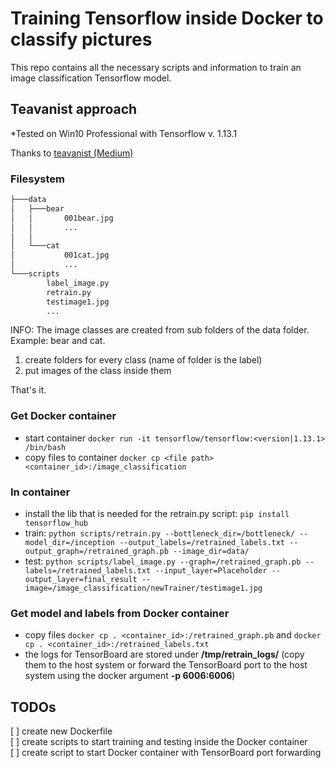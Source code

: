 # Training Tensorflow inside Docker to classify pictures
This repo contains all the necessary scripts and information to train an image classification Tensorflow model.

## Teavanist approach
*Tested on Win10 Professional with Tensorflow v. 1.13.1

Thanks to [teavanist (Medium)](https://medium.com/@teavanist/image-classification-using-tensorflow-on-docker-windows-bd7824b05fee)  

### Filesystem
```bash
├───data
│   ├───bear
│   │       001bear.jpg
│   │       ...
│   │
│   └───cat
│           001cat.jpg
│           ...
└───scripts
        label_image.py
        retrain.py
        testimage1.jpg
        ...
```
INFO: The image classes are created from sub folders of the data folder. Example: bear and cat.
1. create folders for every class (name of folder is the label)
2. put images of the class inside them 

That's it.

### Get Docker container

- start container ```docker run -it tensorflow/tensorflow:<version|1.13.1> /bin/bash```
- copy files to container ```docker cp <file path> <container_id>:/image_classification```

### In container
- install the lib that is needed for the retrain.py script: ```pip install tensorflow_hub```
- train: ```python scripts/retrain.py --bottleneck_dir=/bottleneck/ --model_dir=/inception --output_labels=/retrained_labels.txt --output_graph=/retrained_graph.pb --image_dir=data/```
- test: ```python scripts/label_image.py --graph=/retrained_graph.pb --labels=/retrained_labels.txt --input_layer=Placeholder --output_layer=final_result --image=/image_classification/newTrainer/testimage1.jpg```

### Get model and labels from Docker container
- copy files ```docker cp . <container_id>:/retrained_graph.pb``` and ```docker cp . <container_id>:/retrained_labels.txt```
- the logs for TensorBoard are stored under **/tmp/retrain_logs/** (copy them to the host system or forward the TensorBoard port to the host system using the docker argument **-p 6006:6006**)

## TODOs
[ ] create new Dockerfile  
[ ] create scripts to start training and testing inside the Docker container  
[ ] create script to start Docker container with TensorBoard port forwarding